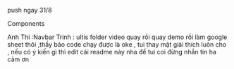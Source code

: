 push ngay 31/8 



Components      

Anh Thi :Navbar
Trinh : ultis folder
video quay rồi quay demo rồi làm google sheet thôi ,thầy bảo code chạy được là oke , tui thay mặt giải thích luôn cho , nếu có ý kiến gì thì edit cái readme này nha để tui coi đừng nhắn tin ha cảm ơn
